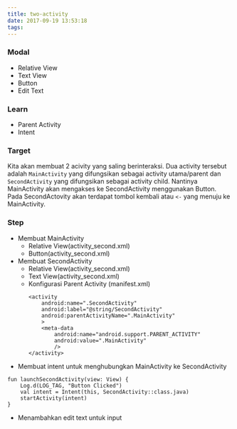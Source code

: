 ```yaml
---
title: two-activity
date: 2017-09-19 13:53:18
tags:
---
```


### Modal
- Relative View
- Text View
- Button
- Edit Text

### Learn
- Parent Activity
- Intent

### Target
Kita akan membuat 2 acivity yang saling berinteraksi. Dua activity tersebut adalah `MainActivity` yang difungsikan sebagai activity utama/parent dan `SecondActivity` yang difungsikan sebagai activity child. Nantinya MainActivity akan mengakses ke SecondActivity menggunakan Button. Pada SecondActovity akan terdapat tombol kembali atau `<-` yang menuju ke MainActivity.

### Step
- Membuat MainActivity
    - Relative View(activity_second.xml)
    - Button(activity_second.xml)
- Membuat SecondActivity
    - Relative View(activity_second.xml)
    - Text View(activity_second.xml)
    - Konfigurasi Parent Activity (manifest.xml)
        ```
        <activity
            android:name=".SecondActivity"
            android:label="@string/SecondActivity"
            android:parentActivityName=".MainActivity"
            >
            <meta-data
                android:name="android.support.PARENT_ACTIVITY"
                android:value=".MainActivity"
                />
        </activity>
        ```
- Membuat intent untuk menghubungkan MainActivity ke SecondActivity
```
fun launchSecondActivity(view: View) {
    Log.d(LOG_TAG, "Button Clicked")
    val intent = Intent(this, SecondActivity::class.java)
    startActivity(intent)
}
```
- Menambahkan edit text untuk input